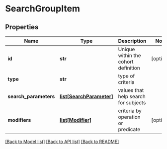 # SearchGroupItem

## Properties
Name | Type | Description | Notes
------------ | ------------- | ------------- | -------------
**id** | **str** | Unique within the cohort definition | [optional] 
**type** | **str** | type of criteria | 
**search_parameters** | [**list[SearchParameter]**](SearchParameter.md) | values that help search for subjects | 
**modifiers** | [**list[Modifier]**](Modifier.md) | criteria by operation or predicate | [optional] 

[[Back to Model list]](../README.md#documentation-for-models) [[Back to API list]](../README.md#documentation-for-api-endpoints) [[Back to README]](../README.md)


